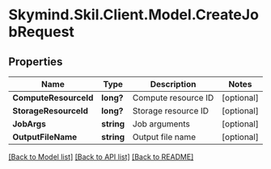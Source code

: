 # Skymind.Skil.Client.Model.CreateJobRequest
## Properties

Name | Type | Description | Notes
------------ | ------------- | ------------- | -------------
**ComputeResourceId** | **long?** | Compute resource ID | [optional] 
**StorageResourceId** | **long?** | Storage resource ID | [optional] 
**JobArgs** | **string** | Job arguments | [optional] 
**OutputFileName** | **string** | Output file name | [optional] 

[[Back to Model list]](../README.md#documentation-for-models) [[Back to API list]](../README.md#documentation-for-api-endpoints) [[Back to README]](../README.md)


